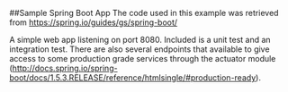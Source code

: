 ##Sample Spring Boot App
The code used in this example was retrieved from https://spring.io/guides/gs/spring-boot/

A simple web app listening on port 8080. Included is a unit test and an integration test. There are also several endpoints that available to give access to some production grade services through the actuator module (http://docs.spring.io/spring-boot/docs/1.5.3.RELEASE/reference/htmlsingle/#production-ready).
